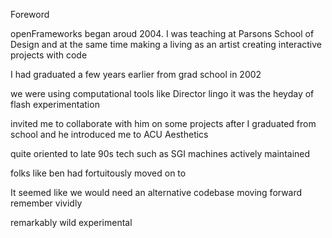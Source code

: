 Foreword

openFrameworks began aroud 2004.
I was teaching at Parsons School of Design
and at the same time 
making a living as an artist creating interactive projects with code

I had graduated a few years earlier from grad school in 2002

we were using computational tools like Director lingo
it was the heyday of flash experimentation

invited me to collaborate with him on some projects after I graduated from school and he introduced me to ACU
Aesthetics

quite oriented to late 90s tech such as SGI machines
actively maintained

folks like ben had fortuitously moved on to 

It seemed like we would need an alternative codebase moving forward
remember vividly

remarkably wild experimental